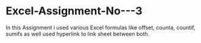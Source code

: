 # Excel-Assignment-No---3
In this Assignment i used various Excel formulas like offset, counta, countif, sumifs as well used hyperlink to link sheet between both. 
